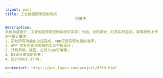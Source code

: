 ```yaml
---                
layout: post       
title: 工业智能照明控制系统
                                招募中
           
description: 
系统功能简介：工业智能照明控制系统可实现：分组、全网调光；灯具实时监测，故障报表上传；一键场景切换；定时切换场景；等等。总控和分控主要通过PLC技术进行通讯。专用平板的安卓app通过wifi局域网与总控连接，即可实现平板远距离操控灯具。
APP设计要求：
1、系统所有功能由总控完成，app仅是实现功能的选择；
1、APP 仅针对安卓系统的工业平板设计；
2、开机界面、底图、公司logo可编辑；
3、UI设计由我司负责；
4、设计时间1-3个月.
     
contenturl: https://pro.lagou.com/project/6369.html      
---                 
```

